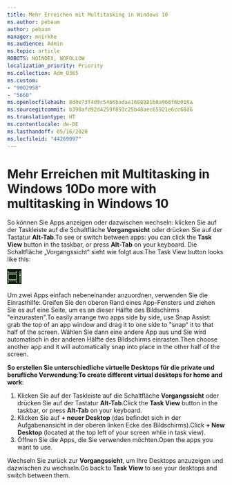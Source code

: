 ```yaml
---
title: Mehr Erreichen mit Multitasking in Windows 10
ms.author: pebaum
author: pebaum
manager: mnirkhe
ms.audience: Admin
ms.topic: article
ROBOTS: NOINDEX, NOFOLLOW
localization_priority: Priority
ms.collection: Adm_O365
ms.custom:
- "9002958"
- "5660"
ms.openlocfilehash: 8d8e73f4d9c5466badae1688981b8a968f6b010a
ms.sourcegitcommit: b398afd92d4259f893c25b48aec65921e6cc68d6
ms.translationtype: HT
ms.contentlocale: de-DE
ms.lasthandoff: 05/16/2020
ms.locfileid: "44269097"
---
```

# <a name="do-more-with-multitasking-in-windows-10"></a><span data-ttu-id="77b4c-102">Mehr Erreichen mit Multitasking in Windows 10</span><span class="sxs-lookup"><span data-stu-id="77b4c-102">Do more with multitasking in Windows 10</span></span>

<span data-ttu-id="77b4c-103">So können Sie Apps anzeigen oder dazwischen wechseln: klicken Sie auf der Taskleiste auf die Schaltfläche **Vorgangssicht** oder drücken Sie auf der Tastatur **Alt-Tab**.</span><span class="sxs-lookup"><span data-stu-id="77b4c-103">To see or switch between apps: you can click the **Task View** button in the taskbar, or press **Alt-Tab** on your keyboard.</span></span> <span data-ttu-id="77b4c-104">Die Schaltfläche „Vorgangssicht“ sieht wie folgt aus:</span><span class="sxs-lookup"><span data-stu-id="77b4c-104">The Task View button looks like this:</span></span>

![Taste „Vorgangssicht“](media/task-view.png)

<span data-ttu-id="77b4c-106">Um zwei Apps einfach nebeneinander anzuordnen, verwenden Sie die Einrasthilfe: Greifen Sie den oberen Rand eines App-Fensters und ziehen Sie es auf eine Seite, um es an dieser Hälfte des Bildschirms "einzurasten".</span><span class="sxs-lookup"><span data-stu-id="77b4c-106">To easily arrange two apps side by side, use Snap Assist: grab the top of an app window and drag it to one side to "snap" it to that half of the screen.</span></span> <span data-ttu-id="77b4c-107">Wählen Sie dann eine andere App aus und Sie wird automatisch in der anderen Hälfte des Bildschirms einrasten.</span><span class="sxs-lookup"><span data-stu-id="77b4c-107">Then choose another app and it will automatically snap into place in the other half of the screen.</span></span>

<span data-ttu-id="77b4c-108">**So erstellen Sie unterschiedliche virtuelle Desktops für die private und berufliche Verwendung**:</span><span class="sxs-lookup"><span data-stu-id="77b4c-108">**To create different virtual desktops for home and work**:</span></span>

1. <span data-ttu-id="77b4c-109">Klicken Sie auf der Taskleiste auf die Schaltfläche **Vorgangssicht** oder drücken Sie auf der Tastatur **Alt-Tab**.</span><span class="sxs-lookup"><span data-stu-id="77b4c-109">Click the **Task View** button in the taskbar, or press **Alt-Tab** on your keyboard.</span></span>
2. <span data-ttu-id="77b4c-110">Klicken Sie auf **+ neuer Desktop** (das befindet sich in der Aufgabenansicht in der oberen linken Ecke des Bildschirms).</span><span class="sxs-lookup"><span data-stu-id="77b4c-110">Click **+ New Desktop** (located at the top left of your screen while in task view).</span></span>
3. <span data-ttu-id="77b4c-111">Öffnen Sie die Apps, die Sie verwenden möchten.</span><span class="sxs-lookup"><span data-stu-id="77b4c-111">Open the apps you want to use.</span></span> 

<span data-ttu-id="77b4c-112">Wechseln Sie zurück zur **Vorgangssicht**, um Ihre Desktops anzuzeigen und dazwischen zu wechseln.</span><span class="sxs-lookup"><span data-stu-id="77b4c-112">Go back to **Task View** to see your desktops and switch between them.</span></span>
